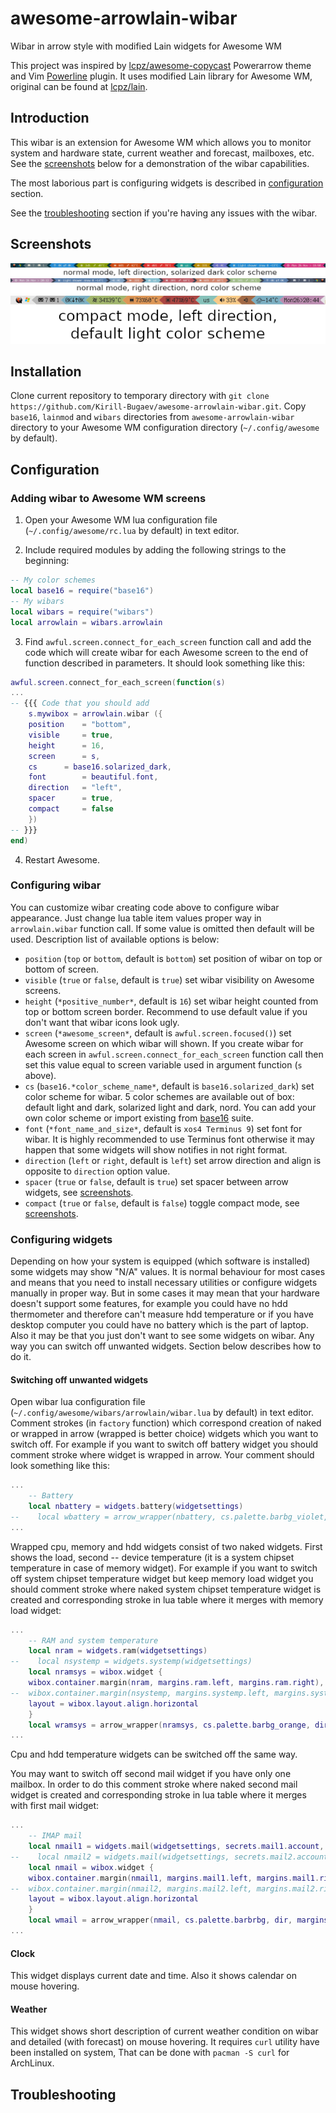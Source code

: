 # awesome-arrowlain-wibar
Wibar in arrow style with modified Lain widgets for Awesome WM

This project was inspired by [lcpz/awesome-copycast][] Powerarrow theme and Vim [Powerline][] plugin. It uses modified Lain library for Awesome WM, original can be found at [lcpz/lain][].

## Introduction

This wibar is an extension for Awesome WM which allows you to monitor system and hardware state, current weather and forecast, mailboxes, etc. See the [screenshots][] below for a demonstration of the wibar capabilities.

The most laborious part is configuring widgets is described in [configuration][] section.

See the [troubleshooting][] section if you're having any issues with the wibar. 

## Screenshots

![Screenshot of normal left solarized](https://github.com/Kirill-Bugaev/awesome-arrowlain-wibar/blob/master/screenshots/screenshot_normal_left_solarized.png)
![Screenshot of normal right nord](https://github.com/Kirill-Bugaev/awesome-arrowlain-wibar/blob/master/screenshots/screenshot_normal_right_nord.png)
![Screenshot of compact left default](https://github.com/Kirill-Bugaev/awesome-arrowlain-wibar/blob/master/screenshots/screenshot_compact_left_default.png)

## Installation

Clone current repository to temporary directory with `git clone https://github.com/Kirill-Bugaev/awesome-arrowlain-wibar.git`. Copy `base16`, `lainmod` and `wibars` directories from `awesome-arrowlain-wibar` directory to your Awesome WM configuration directory (`~/.config/awesome` by default).

## Configuration

### Adding wibar to Awesome WM screens

1. Open your Awesome WM lua configuration file (`~/.config/awesome/rc.lua` by default) in text editor.

2. Include required modules by adding the following strings to the beginning:

```lua
-- My color schemes
local base16 = require("base16")
-- My wibars
local wibars = require("wibars")
local arrowlain = wibars.arrowlain
```

3. Find `awful.screen.connect_for_each_screen` function call and add the code which will create wibar for each Awesome screen to the end of function described in parameters. It should look something like this:

```lua
awful.screen.connect_for_each_screen(function(s)
...
-- {{{ Code that you should add
    s.mywibox = arrowlain.wibar ({
	position 	= "bottom",
	visible   	= true,
	height   	= 16,
	screen 		= s,
	cs		= base16.solarized_dark,
	font   		= beautiful.font,
	direction 	= "left",
	spacer		= true,
	compact		= false
    })
-- }}}
end)
```

4. Restart Awesome.

### Configuring wibar

You can customize wibar creating code above to configure wibar appearance. Just change lua table item values proper way in `arrowlain.wibar` function call. If some value is omitted then default will be used. Description list of available options is below:

*  `position` (`top` or `bottom`, default is `bottom`) set position of wibar on top or bottom of screen.
*  `visible` (`true` or `false`, default is `true`) set wibar visibility on Awesome screens.
*  `height` (`*positive_number*`, default is `16`) set wibar height counted from top or bottom screen border. Recommend to use default value if you don't want that wibar icons look ugly.
*  `screen` (`*awesome_screen*`, default is `awful.screen.focused()`) set Awesome screen on which wibar will shown. If you create wibar for each screen in `awful.screen.connect_for_each_screen` function call then set this value equal to screen variable used in argument function (`s` above).
*  `cs` (`base16.*color_scheme_name*`, default is `base16.solarized_dark`) set color scheme for wibar. 5 color schemes are available out of box: default light and dark, solarized light and dark, nord. You can add your own color scheme or import existing from [base16][] suite.
*  `font` (`*font_name_and_size*`, default is `xos4 Terminus 9`) set font for wibar. It is highly recommended to use Terminus font otherwise it may happen that some widgets will show notifies in not right format.
*  `direction` (`left` or `right`, default is `left`) set arrow direction and align is opposite to `direction` option value. 
*  `spacer` (`true` or `false`, default is `true`) set spacer between arrow widgets, see [screenshots][].
*  `compact` (`true` or `false`, default is `false`) toggle compact mode, see [screenshots][].

### Configuring widgets

Depending on how your system is equipped (which software is installed) some widgets may show "N/A" values. It is normal behaviour for most cases and means that you need to install necessary utilities or configure widgets manually in proper way. But in some cases it may mean that your hardware doesn't support some features, for example you could have no hdd thermometer and therefore can't measure hdd temperature or if you have desktop computer you could have no battery which is the part of laptop. Also it may be that you just don't want to see some widgets on wibar. Any way you can switch off unwanted widgets. Section below describes how to do it.

#### Switching off unwanted widgets
Open wibar lua configuration file (`~/.config/awesome/wibars/arrowlain/wibar.lua` by default) in text editor. Comment strokes (in `factory` function) which correspond creation of naked or wrapped in arrow (wrapped is better choice) widgets which you want to switch off. For example if you want to switch off battery widget you should comment stroke where widget is wrapped in arrow. Your comment should look something like this:

```lua
...
    -- Battery
    local nbattery = widgets.battery(widgetsettings)
--    local wbattery = arrow_wrapper(nbattery, cs.palette.barbg_violet, dir, margins.battery.left, margins.battery.right, spacer, cs.palette.barbg_yellow, false)	
...
```

Wrapped cpu, memory and hdd widgets consist of two naked widgets. First shows the load, second -- device temperature (it is a system chipset temperature in case of memory widget). For example if you want to switch off system chipset temperature widget but keep memory load widget you should comment stroke where naked system chipset temperature widget is created and corresponding stroke in lua table where it merges with memory load widget:

```lua
...
    -- RAM and system temperature
    local nram = widgets.ram(widgetsettings)
--    local nsystemp = widgets.systemp(widgetsettings)
    local nramsys = wibox.widget {
	wibox.container.margin(nram, margins.ram.left, margins.ram.right),
--	wibox.container.margin(nsystemp, margins.systemp.left, margins.systemp.right),
	layout = wibox.layout.align.horizontal
    }
    local wramsys = arrow_wrapper(nramsys, cs.palette.barbg_orange, dir, margins.ramsys.left, margins.ramsys.right, spacer, cs.palette.barbg_green, false)	
...
```
Cpu and hdd temperature widgets can be switched off the same way.

You may want to switch off second mail widget if you have only one mailbox. In order to do this comment stroke where naked second mail widget is created and corresponding stroke in lua table where it merges with first mail widget:

```lua
...
    -- IMAP mail
    local nmail1 = widgets.mail(widgetsettings, secrets.mail1.account, secrets.mail1.password, 1)
--    local nmail2 = widgets.mail(widgetsettings, secrets.mail2.account, secrets.mail2.password, 0)
    local nmail = wibox.widget {
	wibox.container.margin(nmail1, margins.mail1.left, margins.mail1.right),
--	wibox.container.margin(nmail2, margins.mail2.left, margins.mail2.right),
	layout = wibox.layout.align.horizontal
    }
    local wmail = arrow_wrapper(nmail, cs.palette.barbrbg, dir, margins.mail.left, margins.mail.right, spacer, "alpha", false)
...
```

#### Clock

This widget displays current date and time. Also it shows calendar on mouse hovering.

#### Weather
This widget shows short description of current weather condition on wibar and detailed (with forecast) on mouse hovering. It requires `curl` utility have been installed on system, That can be done with `pacman -S curl` for ArchLinux.

## Troubleshooting


[lcpz/awesome-copycast]: https://github.com/lcpz/awesome-copycats
[Powerline]: https://github.com/powerline/powerline
[lcpz/lain]: https://github.com/lcpz/lain
[screenshots]: #Screenshots
[troubleshooting]: #Troubleshooting
[configuration]: #Configuration
[base16]: http://chriskempson.com/projects/base16/
